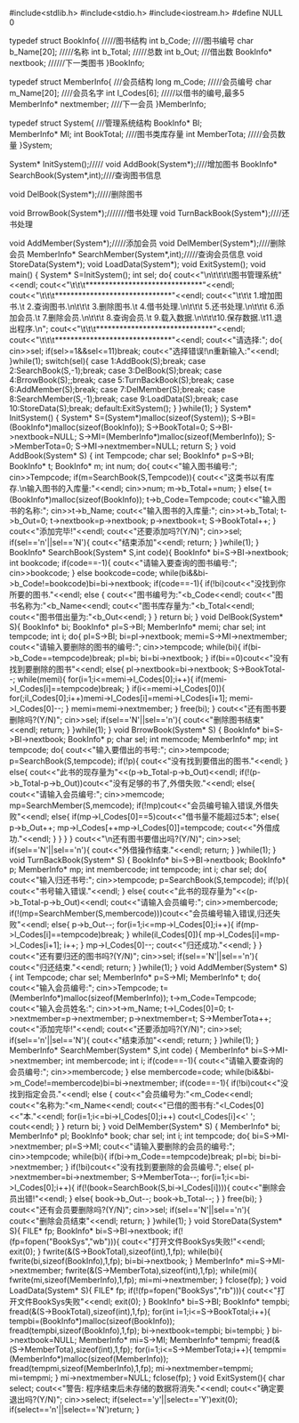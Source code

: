 #include<stdlib.h>
#include<stdio.h>
#include<iostream.h>
#define NULL 0


typedef struct BookInfo{  /////图书结构
 int b_Code;   ////图书编号
 char b_Name[20]; /////名称
 int b_Total;  /////总数
 int b_Out;  ///借出数
 BookInfo* nextbook;   //////下一类图书
}BookInfo;


typedef struct MemberInfo{  ///会员结构
 long m_Code;  /////会员编号
 char m_Name[20];  ////会员名字
 int l_Codes[6];  /////以借书的编号,最多5
 MemberInfo* nextmember; ////下一会员
}MemberInfo;


typedef struct System{  ///管理系统结构
 BookInfo* BI;    
 MemberInfo* MI;
 int BookTotal;  ////图书类库存量
 int MemberTota; /////会员数量
}System;

System* InitSystem();/////
void AddBook(System*);////增加图书
BookInfo* SearchBook(System*,int);////查询图书信息

void DelBook(System*);/////删除图书

void BrrowBook(System*);///////借书处理
void TurnBackBook(System*);////还书处理

void AddMember(System*);/////添加会员
void DelMember(System*);////删除会员
MemberInfo* SearchMember(System*,int);/////查询会员信息
void StoreData(System*);
void LoadData(System*);
void ExitSystem();
void main()
{
 System* S=InitSystem();
 int sel;
 do{
  cout<<"\n\t\t\t\t图书管理系统"<<endl;
  cout<<"\t\t\t******************************"<<endl;
  cout<<"\t\t\t******************************"<<endl;
  cout<<"\t\t\t 1.增加图书.\t 2.查询图书.\n\t\t\t 3.删除图书.\t 4.借书处理.\n\t\t\t 5.还书处理.\n\t\t\t 6.添加会员.\t 7.删除会员.\n\t\t\t 8.查询会员.\t 9.载入数据.\n\t\t\t10.保存数据.\t11.退出程序.\n";
  cout<<"\t\t\t******************************"<<endl;
  cout<<"\t\t\t******************************"<<endl;
  cout<<"请选择:";
  do{
   cin>>sel;
   if(sel>=1&&sel<=11)break;
   cout<<"选择错误!\n重新输入:"<<endl;
  }while(1);
  switch(sel){
  case 1:AddBook(S);break;
  case 2:SearchBook(S,-1);break;
  case 3:DelBook(S);break;
  case 4:BrrowBook(S);;break;
  case 5:TurnBackBook(S);break;
  case 6:AddMember(S);break;
  case 7:DelMember(S);break;
  case 8:SearchMember(S,-1);break;
  case 9:LoadData(S);break;
  case 10:StoreData(S);break;
  default:ExitSystem();
  }
 }while(1);
}
System* InitSystem()
{
 System* S=(System*)malloc(sizeof(System));
 S->BI=(BookInfo*)malloc(sizeof(BookInfo));
 S->BookTotal=0;
 S->BI->nextbook=NULL;
 S->MI=(MemberInfo*)malloc(sizeof(MemberInfo));
 S->MemberTota=0;
 S->MI->nextmember=NULL;
 return S;
}
void AddBook(System* S)
{
 int Tempcode;
 char sel;
 BookInfo* p=S->BI;
 BookInfo* t;
 BookInfo* m;
 int num;
 do{
  cout<<"输入图书编号:";
  cin>>Tempcode;
  if(m=SearchBook(S,Tempcode)){
   cout<<"这类书以有库存.\n输入图书的入库量:"<<endl;
   cin>>num;
   m->b_Total+=num;
  }
  else{
   t=(BookInfo*)malloc(sizeof(BookInfo));
   t->b_Code=Tempcode;
   cout<<"输入图书的名称:";
   cin>>t->b_Name;
   cout<<"输入图书的入库量:";
   cin>>t->b_Total;
   t->b_Out=0;
   t->nextbook=p->nextbook;
   p->nextbook=t;
   S->BookTotal++;
  }
  cout<<"添加完毕!"<<endl;
  cout<<"还要添加吗?(Y/N)";
  cin>>sel;
  if(sel=='n'||sel=='N'){
   cout<<"结束添加"<<endl;
   return;
  }
 }while(1);
}
BookInfo* SearchBook(System* S,int code){
 BookInfo* bi=S->BI->nextbook;
 int bookcode;
 if(code==-1){
  cout<<"请输入要查询的图书编号:";
  cin>>bookcode;
 }
 else bookcode=code;
 while(bi&&bi->b_Code!=bookcode)bi=bi->nextbook;
 if(code==-1){
  if(!bi)cout<<"没找到你所要的图书."<<endl;
  else {
   cout<<"图书编号为:"<<bi->b_Code<<endl;
   cout<<"图书名称为:"<<bi->b_Name<<endl;
   cout<<"图书库存量为:"<<bi->b_Total<<endl;
   cout<<"图书借出量为:"<<bi->b_Out<<endl;
  }
 }
 return bi;
}
void DelBook(System* S){
 BookInfo* bi;
 BookInfo* pl=S->BI;
 MemberInfo* memi;
 char sel;
 int tempcode;
 int i;
 do{
  pl=S->BI;
  bi=pl->nextbook;
  memi=S->MI->nextmember;
  cout<<"请输入要删除的图书的编号:";
 cin>>tempcode;
  while(bi){
   if(bi->b_Code==tempcode)break;
   pl=bi;
   bi=bi->nextbook;
  }
  if(bi==0)cout<<"没有找到要删除的图书"<<endl;
  else{
   pl->nextbook=bi->nextbook;
   S->BookTotal--;
   while(memi){
    for(i=1;i<=memi->l_Codes[0];i++){
     if(memi->l_Codes[i]==tempcode)break;
    }
    if(i<=memi->l_Codes[0]){
     for(;i<memi->l_Codes[0];i++)memi->l_Codes[i]=memi->l_Codes[i+1];
     memi->l_Codes[0]--;
    }
    memi=memi->nextmember;
   }
   free(bi);
  }
  cout<<"还有图书要删除吗?(Y/N)";
  cin>>sel;
  if(sel=='N'||sel=='n'){
   cout<<"删除图书结束"<<endl;
   return;
  }
 }while(1);
}
void BrrowBook(System* S)
{
 BookInfo* bi=S->BI->nextbook;
 BookInfo* p;
 char sel;
 int memcode;
 MemberInfo* mp;
 int tempcode;
 do{
  cout<<"输入要借出的书号:";
  cin>>tempcode;
  p=SearchBook(S,tempcode);
  if(!p){
   cout<<"没有找到要借出的图书."<<endl;
  }
  else{
   cout<<"此书的现存量为"<<(p->b_Total-p->b_Out)<<endl;
   if(!(p->b_Total-p->b_Out))cout<<"没有足够的书了,外借失败."<<endl;
   else{
    cout<<"请输入会员编号:";
    cin>>memcode;
    mp=SearchMember(S,memcode); 
    if(!mp)cout<<"会员编号输入错误,外借失败"<<endl;
    else{
     if(mp->l_Codes[0]==5)cout<<"借书量不能超过5本";
     else{
      p->b_Out++;
      mp->l_Codes[++mp->l_Codes[0]]=tempcode;
      cout<<"外借成功."<<endl;
     }
    }
   }
  }
  cout<<"\n还有图书要借出吗?(Y/N)";
  cin>>sel;
  if(sel=='N'||sel=='n'){
   cout<<"外借操作结束."<<endl;
   return;
  }
 }while(1);
}
void TurnBackBook(System* S)
{
 BookInfo* bi=S->BI->nextbook;
 BookInfo* p;
 MemberInfo* mp;
 int membercode;
 int tempcode;
 int i;
 char sel;
 do{
  cout<<"输入归还书号:";
  cin>>tempcode;
  p=SearchBook(S,tempcode);
  if(!p){
   cout<<"书号输入错误."<<endl;
  }
  else{
   cout<<"此书的现存量为"<<(p->b_Total-p->b_Out)<<endl;
   cout<<"请输入会员编号:";
   cin>>membercode;
   if(!(mp=SearchMember(S,membercode)))cout<<"会员编号输入错误,归还失败"<<endl;
   else{
    p->b_Out--;
    for(i=1;i<=mp->l_Codes[0];i++){
     if(mp->l_Codes[i]==tempcode)break;
    }
    while(i<mp->l_Codes[0]){
     mp->l_Codes[i]=mp->l_Codes[i+1];
     i++;
    }
    mp->l_Codes[0]--;
    cout<<"归还成功."<<endl;
   }
  }
  cout<<"还有要归还的图书吗?(Y/N)";
  cin>>sel;
  if(sel=='N'||sel=='n'){
   cout<<"归还结束."<<endl;
   return;
  }
 }while(1);
}
void AddMember(System* S)
{
 int Tempcode;
 char sel;
 MemberInfo* p=S->MI;
 MemberInfo* t;
 do{
  cout<<"输入会员编号:";
  cin>>Tempcode;
  t=(MemberInfo*)malloc(sizeof(MemberInfo));
  t->m_Code=Tempcode;
  cout<<"输入会员姓名:";
  cin>>t->m_Name;
  t->l_Codes[0]=0;
  t->nextmember=p->nextmember;
  p->nextmember=t;
  S->MemberTota++;
  cout<<"添加完毕!"<<endl;
  cout<<"还要添加吗?(Y/N)";
  cin>>sel;
  if(sel=='n'||sel=='N'){
   cout<<"结束添加"<<endl;
   return;
  }
 }while(1);
}
MemberInfo* SearchMember(System* S,int code)
{
 MemberInfo* bi=S->MI->nextmember;
 int membercode;
 int i;
 if(code==-1){
  cout<<"请输入要查询的会员编号:";
  cin>>membercode;
 }
 else membercode=code;
 while(bi&&bi->m_Code!=membercode)bi=bi->nextmember;
 if(code==-1){
  if(!bi)cout<<"没找到指定会员."<<endl;
  else {
   cout<<"会员编号为:"<<bi->m_Code<<endl;
   cout<<"名称为:"<<bi->m_Name<<endl;
   cout<<"已借的图书有:"<<bi->l_Codes[0]<<"本."<<endl;
   for(i=1;i<=bi->l_Codes[0];i++)
    cout<<bi->l_Codes[i]<<' ';
   cout<<endl;
  }
 }
 return bi;
}
void DelMember(System* S)
{
 MemberInfo* bi;
 MemberInfo* pl;
 BookInfo* book;
 char sel;
 int i;
 int tempcode;
 do{
  bi=S->MI->nextmember;
  pl=S->MI;
  cout<<"请输入要删除的会员的编号:";
  cin>>tempcode;
  while(bi){
   if(bi->m_Code==tempcode)break;
   pl=bi;
   bi=bi->nextmember;
  }
  if(!bi)cout<<"没有找到要删除的会员编号.";
  else{
   pl->nextmember=bi->nextmember;
   S->MemberTota--;
   for(i=1;i<=bi->l_Codes[0];i++){
    if(!(book=SearchBook(S,bi->l_Codes[i]))){
     cout<<"删除会员出错!"<<endl;
    }
    else{
     book->b_Out--;
     book->b_Total--;
    }
   }
   free(bi);
  }
  cout<<"还有会员要删除吗?(Y/N)";
  cin>>sel;
  if(sel=='N'||sel=='n'){
   cout<<"删除会员结束"<<endl;
   return;
  }
 }while(1);
}
void StoreData(System* S){
 FILE* fp;
 BookInfo* bi=S->BI->nextbook;
 if(!(fp=fopen("BookSys","wb"))){
  cout<<"打开文件BookSys失败!"<<endl;
  exit(0);
 }
 fwrite(&(S->BookTotal),sizeof(int),1,fp);
 while(bi){
  fwrite(bi,sizeof(BookInfo),1,fp);
 bi=bi->nextbook;
 }
 MemberInfo* mi=S->MI->nextmember;
 fwrite(&(S->MemberTota),sizeof(int),1,fp);
 while(mi){
  fwrite(mi,sizeof(MemberInfo),1,fp);
  mi=mi->nextmember;
 }
 fclose(fp);
}
void LoadData(System* S){
 FILE* fp;
 if(!(fp=fopen("BookSys","rb"))){
  cout<<"打开文件BookSys失败"<<endl;
  exit(0);
 }
 BookInfo* bi=S->BI;
 BookInfo* tempbi;
 fread(&(S->BookTotal),sizeof(int),1,fp);
 for(int i=1;i<=S->BookTotal;i++){
 tempbi=(BookInfo*)malloc(sizeof(BookInfo));
  fread(tempbi,sizeof(BookInfo),1,fp);
  bi->nextbook=tempbi;
 bi=tempbi;
 }
 bi->nextbook=NULL;
 MemberInfo* mi=S->MI;
 MemberInfo* tempmi;
 fread(&(S->MemberTota),sizeof(int),1,fp);
 for(i=1;i<=S->MemberTota;i++){
  tempmi=(MemberInfo*)malloc(sizeof(MemberInfo));
  fread(tempmi,sizeof(MemberInfo),1,fp);
  mi->nextmember=tempmi;
  mi=tempmi;
 }
 mi->nextmember=NULL;
 fclose(fp);
}
void ExitSystem(){
 char select;
 cout<<"警告: 程序结束后未存储的数据将消失."<<endl;
 cout<<"确定要退出吗?(Y/N)";
 cin>>select;
 if(select=='y'||select=='Y')exit(0);
 if(select=='n'||select=='N')return;
}
